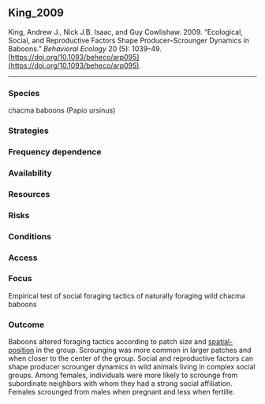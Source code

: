 ## King_2009

King, Andrew J., Nick J.B. Isaac, and Guy Cowlishaw. 2009. “Ecological, Social, and Reproductive Factors Shape Producer–Scrounger Dynamics in Baboons.” _Behavioral Ecology_ 20 (5): 1039–49. [https://doi.org/10.1093/beheco/arp095](https://doi.org/10.1093/beheco/arp095).

---

### Species
chacma baboons (Papio ursinus)


### Strategies

### Frequency dependence

### Availability

### Resources

### Risks

### Conditions

### Access

### Focus
Empirical test of social foraging tactics of naturally foraging wild chacma baboons

### Outcome
Baboons altered foraging tactics according to patch size and [spatial-position](../topics/spatial-position.md) in the group. Scrounging was more common in larger patches and when closer to the center of the group.  Social and reproductive factors can shape producer scrounger dynamics in wild animals living in complex social groups. Among females, individuals were more likely to scrounge from subordinate neighbors with whom they had a strong social affiliation. Females scrounged from males when pregnant and less when fertille. 


